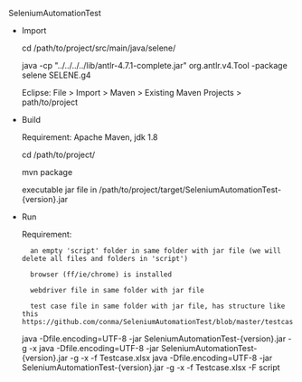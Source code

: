 SeleniumAutomationTest

- Import

    cd /path/to/project/src/main/java/selene/

	java -cp "../../../../lib/antlr-4.7.1-complete.jar"  org.antlr.v4.Tool -package selene SELENE.g4

	Eclipse: File > Import > Maven > Existing Maven Projects > path/to/project


- Build

	Requirement: Apache Maven, jdk 1.8

	cd /path/to/project/

	mvn package

	executable jar file in /path/to/project/target/SeleniumAutomationTest-{version}.jar

- Run

	Requirement:

		an empty 'script' folder in same folder with jar file (we will delete all files and folders in 'script')

		browser (ff/ie/chrome) is installed

		webdriver file in same folder with jar file

		test case file in same folder with jar file, has structure like this https://github.com/conma/SeleniumAutomationTest/blob/master/testcase/Testcase.xlsx


	java -Dfile.encoding=UTF-8 -jar SeleniumAutomationTest-{version}.jar -g -x
	java -Dfile.encoding=UTF-8 -jar SeleniumAutomationTest-{version}.jar -g -x -f Testcase.xlsx
	java -Dfile.encoding=UTF-8 -jar SeleniumAutomationTest-{version}.jar -g -x -f Testcase.xlsx -F script
